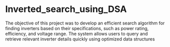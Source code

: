 # Inverted_search_using_DSA
The objective of this project was to develop an efficient search algorithm for finding inverters based on their specifications, such as power rating, efficiency, and voltage range. The system allows users to query and retrieve relevant inverter details quickly using optimized data structures
